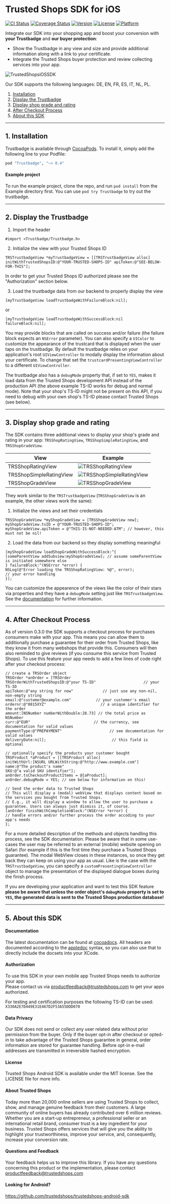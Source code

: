 # Trusted Shops SDK for iOS #

[![CI Status](https://travis-ci.org/trustedshops/trustedshops-ios-sdk.svg?branch=master)](https://travis-ci.org/trustedshops/trustedshops-ios-sdk)
[![Coverage Status](https://coveralls.io/repos/github/trustedshops/trustedshops-ios-sdk/badge.svg?branch=master)](https://coveralls.io/github/trustedshops/trustedshops-ios-sdk?branch=master)
[![Version](https://img.shields.io/cocoapods/v/Trustbadge.svg?style=flat)](http://cocoapods.org/pods/Trustbadge)
[![License](https://img.shields.io/cocoapods/l/Trustbadge.svg?style=flat)](http://cocoapods.org/pods/Trustbadge)
[![Platform](https://img.shields.io/cocoapods/p/Trustbadge.svg?style=flat)](http://cocoapods.org/pods/Trustbadge)

Integrate our SDK into your shopping app and boost your conversion with **your Trustbadge** and **our buyer protection**:
* Show the Trustbadge in any view and size and provide additional information along with a link to your certificate.
* Integrate the Trusted Shops buyer protection and review collecting services into your app.

![TrustedShopsiOSSDK](https://raw.githubusercontent.com/trustedshops/trustedshops-ios-sdk/master/Screenshots/iOS-SDK.png "Boost your conversion with Trustbadge and buyer protection")

Our SDK supports the following languages: DE, EN, FR, ES, IT, NL, PL.

1. [Installation](#1-installation)
2. [Display the Trustbadge](#2-display-the-trustbadge)
3. [Display shop grade and rating](#3-display-shop-grade-and-rating)
4. [After Checkout Process](#4-after-checkout-process)
5. [About this SDK](#5-about-this-sdk)

- - - -

## 1. Installation ##

Trustbadge is available through [CocoaPods](http://cocoapods.org). To install
it, simply add the following line to your Podfile:

```ruby
pod "Trustbadge", "~> 0.4"
```

#### Example project ####
To run the example project, clone the repo, and run `pod install` from the Example directory first. You can use `pod try Trustbadge` to try out the trustbadge.

- - - -

## 2. Display the Trustbadge ##

1. Import the header

```objc
#import <Trustbadge/Trustbadge.h>
```

2. Initialize the view with your Trusted Shops ID

```objc
TRSTrustbadgeView *myTrustbadgeView = [[TRSTrustbadgeView alloc] initWithTrustedShopsID:@"YOUR-TRUSTED-SHOPS-ID" apiToken:@"SEE-BELOW-FOR-THIS"];
```

In order to get your Trusted Shops ID authorized please see the "Authorization" section below.

3. Load the trustbadge data from our backend to properly display the view

```objc
[myTrustbadgeView loadTrustbadgeWithFailureBlock:nil];
```
or
```objc
[myTrustbadgeView loadTrustbadgeWithSuccessBlock:nil failureBlock:nil];
```

You may provide blocks that are called on success and/or failure (the failure block expects an `NSError` parameter).
You can also specify a `UIColor` to customize the appearance of the trustcard that is displayed when the user taps on the trustbadge.
By default the trustbadge relies on your application's root `UIViewController` to modally display the information about your certificate. To change that set the `trustcardPresentingViewController` to a different `UIViewController`.

The trustbadge also has a `debugMode` property that, if set to `YES`, makes it load data from the Trusted Shops development API instead of the production API (the above example TS-ID works for debug and normal mode). Note that your shop's TS-ID might not be present on this API, if you need to debug with your own shop's TS-ID please contact Trusted Shops (see below).

- - - -

## 3. Display shop grade and rating

The SDK contains three additional views to display your shop's grade and rating in your app: `TRSShopRatingView`, `TRSShopSimpleRatingView`, and `TRSShopGradeView`. 

| View  | Example |
| ------------- | ------------- |
| TRSShopRatingView |![TRSShopRatingView](https://raw.githubusercontent.com/trustedshops/trustedshops-ios-sdk/master/Screenshots/TRSShopRatingView.png "TRSShopRatingView")|
| TRSShopSimpleRatingView |![TRSShopSimpleRatingView](https://raw.githubusercontent.com/trustedshops/trustedshops-ios-sdk/master/Screenshots/TRSSimpleRatingView.png "TRSShopSimpleRatingView")|
| TRSShopGradeView |![TRSShopGradeView](https://raw.githubusercontent.com/trustedshops/trustedshops-ios-sdk/master/Screenshots/TRSShopGradeView.png "TRSShopGradeView")|



They work similar to the `TRSTrustbadgeView` (`TRSShopGradeView` is an example, the other views work the same):

1. Initialize the views and set their credentials

```objc
TRSShopGradeView *myShopGradeView = [TRSShopGradeView new];
myShopGradeView.tsID = @"YOUR-TRUSTED-SHOPS-ID";
myShopGradeView.apiToken = @"THIS-IS-NOT-NEEDED-ATM"; // however, this must not be nil!
```

2. Load the data from our backend so they display something meaningful

```objc
[myShopGradeView loadShopGradeWithSuccessBlock:^{
[someParentView addSubview:myShopGradeView]; // assume someParentView is initiated somewhere else
} failureBlock:^(NSError *error) {
NSLog(@"Error loading the TRSShopRatingView: %@", error);
// your error handling
}];
```

You can customize the appearence of the views like the color of their stars via properties and they have a `debugMode` setting just like `TRSTrustbadgeView`. See the [documentation](#documentation) for further information.

- - - -

## 4. After Checkout Process

As of version 0.3.0 the SDK supports a checkout process for purchases consumers make with your app. This means you can allow them to additionally purchase a guarantee for their order from Trusted Shops, like they know it from many webshops that provide this.
Consumers will then also reminded to give reviews (if you consume this service from Trusted Shops).
To use this feature your app needs to add a few lines of code right after your checkout process:

```objc
// create a TRSOrder object
TRSOrder *anOrder = [TRSOrder 
TRSOrderWithTrustedShopsID:@"your TS-ID"                     // your TS-ID
apiToken:@"any string for now"             // just use any non-nil, non-empty string
email:@"customer@example.com"           // your customer's email
ordernr:@"0815XYZ"                        // a unique identifier for the order
amount:[NSNumber numberWithDouble:28.73] // the total price as NSNumber
curr:@"EUR"                            // the currency, see documentation for valid values
paymentType:@"PREPAYMENT"                     // see documentation for valid values
deliveryDate:nil];                             // this field is optional

// optionally specify the products your customer bought
TRSProduct *aProduct = [[TRSProduct alloc] 
initWithUrl:[NSURL URLWithString:@"http://www.example.com"]
name:@"The product's name" 
SKU:@"a valid SKU identifier"];
anOrder.tsCheckoutProductItems = @[aProduct];
anOrder.debugMode = YES; // see below for information on this! 

// Send the order data to Trusted Shops
// This will display a (modal) webView that displays content based on the services you bought from Trusted Shops.
// E.g., it will display a window to allow the user to purchase a guarantee. Users can always just dismiss it, of course.
[anOrder finishWithCompletionBlock:^(NSError *error) {
// handle errors and/or further process the order accoding to your app's needs
};
```

For a more detailed description of the methods and objects handling this process, see the SDK documentation.
Please be aware that in some use-cases the user may be referred to an external (mobile) website opening on Safari (for example if this is the first time they purchase a Trusted Shops guarantee). The modal WebView closes in these instances, so once they get back they can keep on using your app as usual. Like is the case with the `TRSTrustbadgeView`, you can specify a `customPresentingViewController` object to manage the presentation of the displayed dialogue boxes during the finish process.

If you are developing your application and want to test this SDK feature __please be aware that unless the order object's `debugMode` property is set to `YES`, the generated data is sent to the Trusted Shops production database!__

- - - -

## 5. About this SDK ##

#### Documentation ####
The latest documentation can be found at [cocoadocs](http://cocoadocs.org/docsets/Trustbadge/0.4.0/).
All headers are documented according to the [appledoc](http://appledoc.gentlebytes.com/appledoc/) syntax, so you can also use that to directly include the docsets into your XCode.

#### Authorization ####
To use this SDK in your own mobile app Trusted Shops needs to authorize your app.<br>
Please contact us via [productfeedback@trustedshops.com](mailto:productfeedback@trustedshops.com) to get your apps authorized.  

For testing and certification purposes the following TS-ID can be used: ```X330A2E7D449E31E467D2F53A55DDD070```

#### Data Privacy ####
Our SDK does not send or collect any user related data without prior permission from the buyer. Only if the buyer opt-in after checkout or opted-in to take advantage of the Trusted Shops guarantee in general, order information are stored for guarantee handling. Before opt-in e-mail addresses are transmitted in irreversible hashed encryption.

#### License ####
Trusted Shops Android SDK is available under the MIT license. See the LICENSE file for more info.

#### About Trusted Shops ####
Today more than 20,000 online sellers are using Trusted Shops to collect, show, and manage genuine feedback from their customers. A large community of online buyers has already contributed over 6 million reviews.
Whether you are a start-up entrepreneur, a professional seller or an international retail brand, consumer trust is a key ingredient for your business. Trusted Shops offers services that will give you the ability to highlight your trustworthiness, improve your service, and, consequently, increase your conversion rate. 

#### Questions and Feedback ####
Your feedback helps us to improve this library. 
If you have any questions concerning this product or the implementation, please contact [productfeedback@trustedshops.com](mailto:productfeedback@trustedshops.com)

#### Looking for Android? ####
https://github.com/trustedshops/trustedshops-android-sdk
